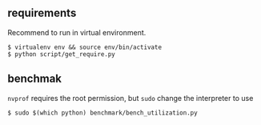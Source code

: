 ## requirements
Recommend to run in virtual environment.
```
$ virtualenv env && source env/bin/activate
$ python script/get_require.py
```

## benchmak
`nvprof` requires the root permission, but `sudo` change the interpreter to use

```
$ sudo $(which python) benchmark/bench_utilization.py
```
